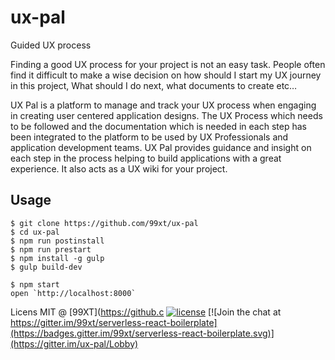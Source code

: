 # ux-pal

Guided UX process  

Finding a good UX process for your project is not an easy task. People often find it difficult to make a wise decision on how should I start my UX journey in this project, What should I do next, what documents to create etc…

UX Pal is a platform to manage and track your UX process when engaging in creating user centered application designs.  The UX Process which needs to be followed and the documentation which is needed in each step has been integrated to the platform to be used by UX Professionals and application development teams. UX Pal provides guidance and insight on each step in the process helping to build applications with a great experience. It also acts as a UX wiki for your project.


## Usage

```
$ git clone https://github.com/99xt/ux-pal
$ cd ux-pal
$ npm run postinstall
$ npm run prestart
$ npm install -g gulp
$ gulp build-dev

$ npm start
open `http://localhost:8000`
```

Licens
MIT @ [99XT](https://github.c
[![license](https://img.shields.io/npm/l/serverless-dynamodb-local.svg)](https://opensource.org/licenses/MIT)
[![Join the chat at https://gitter.im/99xt/serverless-react-boilerplate](https://badges.gitter.im/99xt/serverless-react-boilerplate.svg)](https://gitter.im/ux-pal/Lobby)
